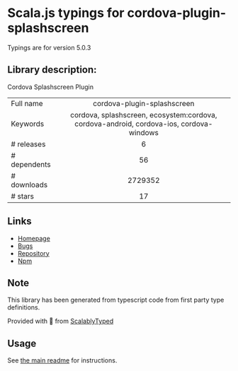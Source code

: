 
# Scala.js typings for cordova-plugin-splashscreen

Typings are for version 5.0.3

## Library description:
Cordova Splashscreen Plugin

|                    |                 |
| ------------------ | :-------------: |
| Full name          | cordova-plugin-splashscreen |
| Keywords           | cordova, splashscreen, ecosystem:cordova, cordova-android, cordova-ios, cordova-windows |
| # releases         | 6 |
| # dependents       | 56 |
| # downloads        | 2729352 |
| # stars            | 17 |

## Links
- [Homepage](https://github.com/apache/cordova-plugin-splashscreen#readme)
- [Bugs](https://issues.apache.org/jira/browse/CB)
- [Repository](https://github.com/apache/cordova-plugin-splashscreen)
- [Npm](https://www.npmjs.com/package/cordova-plugin-splashscreen)
    


## Note
This library has been generated from typescript code from first party type definitions.

Provided with :purple_heart: from [ScalablyTyped](https://github.com/oyvindberg/ScalablyTyped)

## Usage
See [the main readme](../../readme.md) for instructions.


